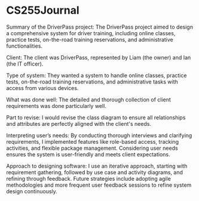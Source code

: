 # CS255Journal

Summary of the DriverPass project: The DriverPass project aimed to design a comprehensive system for driver training, including online classes, practice tests, on-the-road training reservations, and administrative functionalities.

Client: The client was DriverPass, represented by Liam (the owner) and Ian (the IT officer).

Type of system: They wanted a system to handle online classes, practice tests, on-the-road training reservations, and administrative tasks with access from various devices.

What was done well: The detailed and thorough collection of client requirements was done particularly well.

Part to revise: I would revise the class diagram to ensure all relationships and attributes are perfectly aligned with the client's needs.

Interpreting user’s needs: By conducting thorough interviews and clarifying requirements, I implemented features like role-based access, tracking activities, and flexible package management. Considering user needs ensures the system is user-friendly and meets client expectations.

Approach to designing software: I use an iterative approach, starting with requirement gathering, followed by use case and activity diagrams, and refining through feedback. Future strategies include adopting agile methodologies and more frequent user feedback sessions to refine system design continuously.
